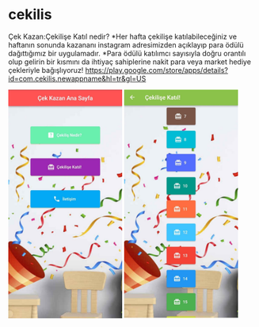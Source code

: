 # cekilis

Çek Kazan:Çekilişe Katıl nedir?
*Her hafta çekilişe katılabileceğiniz ve haftanın sonunda kazananı instagram adresimizden açıklayıp para ödülü dağıttığımız bir uygulamadır.
*Para ödülü katılımcı sayısıyla doğru orantılı olup gelirin bir
kısmını da ihtiyaç sahiplerine nakit para veya market hediye
çekleriyle bağışlıyoruz!
https://play.google.com/store/apps/details?id=com.cekilis.newappname&hl=tr&gl=US

<img src="lib/assets/31f198f0-8554-41e3-a840-ddab24a2de7f.jpg" width="230">

<img src="lib/assets/5e4a7e40-d5e3-477d-85e1-ccd2a1bb99e2.jpg" width="230">
